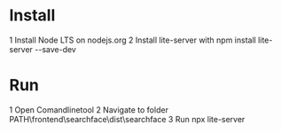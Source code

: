 # Install
1 Install Node LTS  on nodejs.org
2 Install lite-server with npm install lite-server --save-dev

# Run
1 Open Comandlinetool
2 Navigate to folder PATH\frontend\searchface\dist\searchface
3 Run npx lite-server
 
